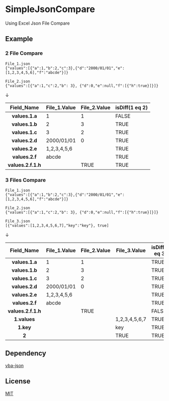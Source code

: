 # SimpleJsonCompare

Using Excel Json File Compare

## Example

### 2 File Compare
```
File_1.json
{"values":[{"a":1,"b":2,"c":3},{"d":"2000/01/01","e":[1,2,3,4,5,6],"f":"abcde"}]}

File_2.json
{"values":[{"a":1,"c":2,"b": 3}, {"d":0,"e":null,"f":[{"h":true}]}]}
```
↓

| Field_Name | File_1.Value | File_2.Value | isDiff(1 eq 2) |
| :--: | -- | -- | -- | 
| **values.1.a** | 1 | 1 | FALSE |
| **values.1.b** | 2 | 3 | TRUE |
| **values.1.c** | 3 | 2 | TRUE |
| **values.2.d** | 2000/01/01 | 0 | TRUE | 
| **values.2.e** | 1,2,3,4,5,6 | | TRUE | 
| **values.2.f** | abcde | | TRUE | 
| **values.2.f.1.h** | | TRUE | TRUE | 

### 3 Files Compare 
```
File_1.json
{"values":[{"a":1,"b":2,"c":3},{"d":"2000/01/01","e":[1,2,3,4,5,6],"f":"abcde"}]}

File_2.json
{"values":[{"a":1,"c":2,"b": 3}, {"d":0,"e":null,"f":[{"h":true}]}]}

File_3.json
[{"values":[1,2,3,4,5,6,7],"key":"key"}, true]
```
↓

| Field_Name | File_1.Value | File_2.Value | File_3.Value | isDiff(1 eq 3) | isDiff(2 eq 3) | isDiff(1 eq 2) |
| :--: | -- | -- | -- | -- | -- | -- |
| **values.1.a** | 1 | 1 |  | TRUE | TRUE | FALSE |
| **values.1.b** | 2 | 3 |  | TRUE | TRUE | TRUE |
| **values.1.c** | 3 | 2 |  | TRUE | TRUE | TRUE |
| **values.2.d** | 2000/01/01 | 0 |  | TRUE | TRUE | TRUE | 
| **values.2.e** | 1,2,3,4,5,6 | | | TRUE | FALSE | TRUE | 
| **values.2.f** | abcde | | | TRUE | FALSE | TRUE | 
| **values.2.f.1.h** | | TRUE |  | FALSE | TRUE | TRUE | 
| **1.values** | |  | 1,2,3,4,5,6,7 | TRUE | TRUE | FALSE | 
| **1.key** | |  | key | TRUE | TRUE | FALSE | 
| **2** |	 |  | TRUE | TRUE | TRUE | FALSE | 


## Dependency
  [vba-json](https://code.google.com/p/vba-json/)

## License
  [MIT](LICENSE)
